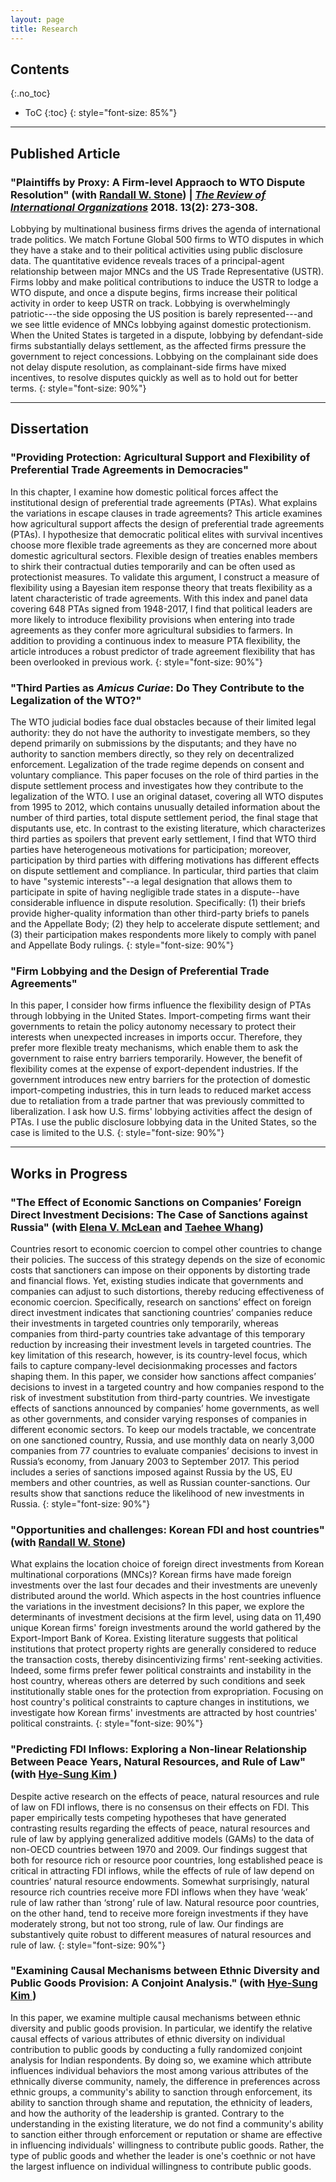 ```yaml
---
layout: page
title: Research
---
```

## Contents
{:.no_toc}

* ToC
{:toc}
{: style="font-size: 85%"}

---

## Published Article

### "Plaintiffs by Proxy: A Firm-level Appraoch to WTO Dispute Resolution" (with <a href="http://www.sas.rochester.edu/psc/stone/index.html" target="_blank">Randall W. Stone</a>) | *<a href="https://link.springer.com/journal/11558" target="_blank">The Review of International Organizations</a>* 2018. 13(2): 273-308.

Lobbying by multinational business firms drives the agenda of international trade politics. We match Fortune Global 500 firms to WTO disputes in which they have a stake and to their political activities using public disclosure data. The quantitative evidence reveals traces of a principal-agent relationship between major MNCs and the US Trade Representative (USTR). Firms lobby and make political contributions to induce the USTR to lodge a WTO dispute, and once a dispute begins, firms increase their political activity in order to keep USTR on track. Lobbying is overwhelmingly patriotic---the side opposing the US position is barely represented---and we see little evidence of MNCs lobbying against domestic protectionism. When the United States is targeted in a dispute, lobbying by defendant-side firms substantially delays settlement, as the affected firms pressure the government to reject concessions. Lobbying on the complainant side does not delay dispute resolution, as complainant-side firms have mixed incentives, to resolve disputes quickly as well as to hold out for better terms.
{: style="font-size: 90%"}

---

## Dissertation

### "Providing Protection: Agricultural Support and Flexibility of Preferential Trade Agreements in Democracies"

In this chapter, I examine how domestic political forces affect the institutional design of preferential trade agreements (PTAs). What explains the variations in escape clauses in trade agreements? This article examines how agricultural support affects the design of preferential trade agreements (PTAs). I hypothesize that democratic political elites with survival incentives choose more flexible trade agreements as they are concerned more about domestic agricultural sectors. Flexible design of treaties enables members to shirk their contractual duties temporarily and can be often used as protectionist measures. To validate this argument, I construct a measure of flexibility using a Bayesian item response theory that treats flexibility as a latent characteristic of trade agreements. With this index and panel data covering 648 PTAs signed from 1948-2017, I find that political leaders are more likely to introduce flexibility provisions when entering into trade agreements as they confer more agricultural subsidies to farmers. In addition to providing a continuous index to measure PTA flexibility, the article introduces a robust predictor of trade agreement flexibility that has been overlooked in previous work.
{: style="font-size: 90%"}

### "Third Parties as *Amicus Curiae*: Do They Contribute to the Legalization of the WTO?"

The WTO judicial bodies face dual obstacles because of their limited legal authority: they do not have the authority to investigate members, so they depend primarily on submissions by the disputants; and they have no authority to sanction members directly, so they rely on decentralized enforcement. Legalization of the trade regime depends on consent and voluntary compliance. This paper focuses on the role of third parties in the dispute settlement process and investigates how they contribute to the legalization of the WTO. I use an original dataset, covering all WTO disputes from 1995 to 2012, which contains unusually detailed information about the number of third parties, total dispute settlement period, the final stage that disputants use, etc. In contrast to the existing literature, which characterizes third parties as spoilers that prevent early settlement, I find that WTO third parties have heterogeneous motivations for participation; moreover, participation by third parties with differing motivations has different effects on dispute settlement and compliance. In particular, third parties that claim to have "systemic interests"--a legal designation that allows them to participate in spite of having negligible trade states in a dispute--have considerable influence in dispute resolution. Specifically: (1) their briefs provide higher-quality information than other third-party briefs to panels and the Appellate Body; (2) they help to accelerate dispute settlement; and (3) their participation makes respondents more likely to comply with panel and Appellate Body rulings.
{: style="font-size: 90%"}

### "Firm Lobbying and the Design of Preferential Trade Agreements"

In this paper, I consider how firms influence the flexibility design of PTAs through lobbying in the United States. Import-competing firms want their governments to retain the policy autonomy necessary to protect their interests when unexpected increases in imports occur. Therefore, they prefer more flexible treaty mechanisms, which enable them to ask the government to raise entry barriers temporarily. However, the benefit of flexibility comes at the expense of export-dependent industries. If the government introduces new entry barriers for the protection of domestic import-competing industries, this in turn leads to reduced market access due to retaliation from a trade partner that was previously committed to liberalization. I ask how U.S. firms' lobbying activities affect the design of PTAs. I use the public disclosure lobbying data in the United States, so the case is limited to the U.S. 
{: style="font-size: 90%"}

---

## Works in Progress

### "The Effect of Economic Sanctions on Companies’ Foreign Direct Investment Decisions: The Case of Sanctions against Russia" (with <a href="https://elenamclean.weebly.com/" target="_blank">Elena V. McLean</a> and <a href="https://yonsei.academia.edu/TaeheeWhang" target="_blank">Taehee Whang</a>)

Countries resort to economic coercion to compel other countries to change their policies. The success of this strategy depends on the size of economic costs that sanctioners can impose on their opponents by distorting trade and financial flows. Yet, existing studies indicate that governments and companies can adjust to such distortions, thereby reducing effectiveness of economic coercion. Specifically, research on sanctions’ effect on foreign direct investment indicates that sanctioning countries’ companies reduce their investments in targeted countries only temporarily, whereas companies from third-party countries take advantage of this temporary reduction by increasing their investment levels in targeted countries. The key limitation of this research, however, is its country-level focus, which fails to capture company-level decisionmaking processes and factors shaping them. In this paper, we consider how sanctions affect companies’ decisions to invest in a targeted country and how companies respond to the risk of investment substitution from third-party countries. We investigate effects of sanctions announced by companies’ home governments, as well as other governments, and consider varying responses of companies in different economic sectors. To keep our models tractable, we concentrate on one sanctioned country, Russia, and use monthly data on nearly 3,000 companies from 77 countries to evaluate companies’ decisions to invest in Russia’s economy, from January 2003 to September 2017. This period includes a series of sanctions imposed against Russia by the US, EU members and other countries, as well as Russian counter-sanctions. Our results show that sanctions reduce the likelihood of new investments in Russia.
{: style="font-size: 90%"}


### "Opportunities and challenges: Korean FDI and host countries" (with <a href="http://www.sas.rochester.edu/psc/stone/index.html" target="_blank">Randall W. Stone</a>)

What explains the location choice of foreign direct investments from Korean multinational corporations (MNCs)? Korean firms have made foreign investments over the last four decades and their investments are unevenly distributed around the world. Which aspects in the host countries influence the variations in the investment decisions? In this paper, we explore the determinants of investment decisions at the firm level, using data on 11,490 unique Korean firms' foreign investments around the world gathered by the Export-Import Bank of Korea. Existing literature suggests that political institutions that protect property rights are generally considered to reduce the transaction costs, thereby disincentivizing firms' rent-seeking activities. Indeed, some firms prefer fewer political constraints and instability in the host country, whereas others are deterred by such conditions and seek institutionally stable ones for the protection from expropriation. Focusing on host country's political constraints to capture changes in institutions, we investigate how Korean firms' investments are attracted by host countries' political constraints.
{: style="font-size: 90%"}


### "Predicting FDI Inflows: Exploring a Non-linear Relationship Between Peace Years, Natural Resources, and Rule of Law" (with <a href="http://www.hyesungkim.org/" target="_blank">Hye-Sung Kim </a>)

Despite active research on the effects of peace, natural resources and rule of law on FDI inflows, there is no consensus on their effects on FDI. This paper empirically tests competing hypotheses that have generated contrasting results regarding the effects of peace, natural resources and rule of law by applying generalized additive models (GAMs) to the data of non-OECD countries between 1970 and 2009. Our findings suggest that both for resource rich or resource poor countries, long established peace is critical in attracting FDI inflows, while the effects of rule of law depend on countries’ natural resource endowments. Somewhat surprisingly, natural resource rich countries receive more FDI inflows when they have ‘weak’ rule of law rather than ‘strong’ rule of law. Natural resource poor countries, on the other hand, tend to receive more foreign investments if they have moderately strong, but not too strong, rule of law. Our findings are substantively quite robust to different measures of natural resources and rule of law.
{: style="font-size: 90%"}

### "Examining Causal Mechanisms between Ethnic Diversity and Public Goods Provision: A Conjoint Analysis." (with <a href="http://www.hyesungkim.org/" target="_blank">Hye-Sung Kim </a>)

In this paper, we examine multiple causal mechanisms between ethnic diversity and public goods provision. In particular, we identify the relative causal effects of various attributes of ethnic diversity on individual contribution to public goods by conducting a fully randomized conjoint analysis for Indian respondents. By doing so, we examine which attribute influences individual behaviors the most among various attributes of the ethnically diverse community, namely, the difference in preferences across ethnic groups, a community's ability to sanction through enforcement, its ability to sanction through shame and reputation, the ethnicity of leaders, and how the authority of the leadership is granted. Contrary to the understanding in the existing literature, we do not find a community's ability to sanction either through enforcement or reputation or shame are effective in influencing individuals' willingness to contribute public goods. Rather, the type of public goods and whether the leader is one's coethnic or not have the largest influence on individual willingness to contribute public goods.